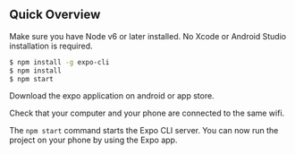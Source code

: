 ## Quick Overview

Make sure you have Node v6 or later installed. No Xcode or Android Studio installation is required.


```sh
$ npm install -g expo-cli 
$ npm install
$ npm start
```
Download the expo application on android or app store.

Check that your computer and your phone are connected to the same wifi.

The `npm start` command starts the Expo CLI server. You can now run the project on your phone by using the Expo app.



